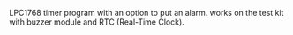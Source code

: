 LPC1768 timer program with an option to put an alarm. works on the test kit with buzzer module and RTC (Real-Time Clock).
